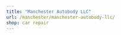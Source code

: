 ```yaml
---
title: "Manchester Autobody LLC"
url: /manchester/manchester-autobody-llc/
shop: car repair
---
```

